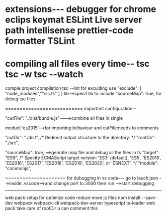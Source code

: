 extensions---
debugger for chrome
eclips keymat
ESLint
Live server
path intellisense
prettier-code formatter
TSLint
========================
compiling all files every time--
tsc 
tsc -w
tsc --watch
========================
comple project compilation
tsc --init
for exculding use
"exclude": [
    "node_modules","*sic.ts"
  ]
}
lib-->specif lib to include
"sourceMap": true, for debug tsc files


===========================
important configuration--

"outFile": "./dist/bundle.js"--->combine all files in single

moduel:'es2015'-->for importing behaviour and outFile:needs to comments


 "outDir": "./dist",                        /* Redirect output structure to the directory. */
"rootDir": "./src",  

 "sourceMap": true, ==>genrate map file and debug all the files in ts 
 "target": "ES6",                          /* Specify ECMAScript target version: 'ES3' (default), 'ES5', 'ES2015', 'ES2016', 'ES2017', 'ES2018', 'ES2019', 'ES2020', or 'ESNEXT'. */
"module": "commonjs", 

=====================
for dubugging in vs code---
go to lauch.json -->inside .vscode==>and change port to 3000
then run -->start debugging



-----------------
web pack setup for optimize code reduce more js files
npm install --save-dev webpack webpack-cli webpack-dev-server typescript ts-loader
web pack take care of rootDir u can comment this
